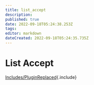 ```yaml
---
title: list_accept
description: 
published: true
date: 2022-09-18T05:24:38.253Z
tags: 
editor: markdown
dateCreated: 2022-09-18T05:24:35.735Z
---
```


# List Accept
[Includes/PluginReplaced](/Includes/PluginReplaced){.include}
